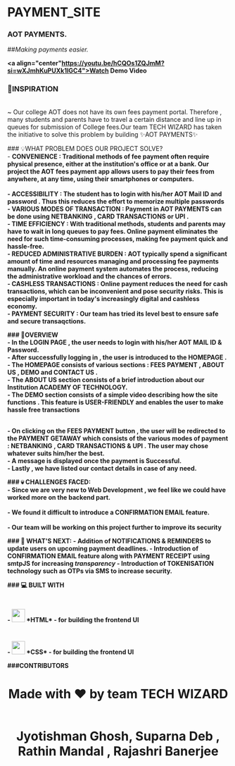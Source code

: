 # PAYMENT_SITE

### AOT PAYMENTS.

##<i>Making payments easier.</i>

<a align="center" href="###"></a>
  <b><a align="center"https://youtu.be/hCQOs1ZQJmM?si=wXJmhKuPUXk1IGC4">Watch Demo Video</a></b>

### 💭INSPIRATION
<br>~ Our college AOT does not have its own fees payment portal. Therefore , many students and parents have to travel a certain distance and line up in queues for submission of College fees.Our team TECH WIZARD has taken the initiative to solve this problem by building ✨AOT PAYMENTS✨</br>
<p>
  
</p>
<p>### 💡WHAT PROBLEM DOES OUR PROJECT SOLVE?
<br>- <b>CONVENIENCE<b> : Traditional methods of fee payment often require physical presence, either at the institution's office or at a bank. Our project the AOT  fees payment app allows users to pay their fees from anywhere, at any time, using their smartphones or computers.</br>
<br>- ACCESSIBILITY :     The student has to login with his/her AOT Mail ID and password . Thus this reduces the effort to memorize multiple passwords
<br>- VARIOUS MODES OF TRANSACTION : Payment in AOT PAYMENTS can be done using NETBANKING , CARD TRANSACTIONS or  UPI .
<br>- TIME EFFICIENCY : With traditional methods, students and parents may have to wait in long queues to pay fees. Online payment eliminates the need for such time-consuming processes, making fee payment quick and hassle-free.
<br>- REDUCED ADMINISTRATIVE BURDEN : AOT typically spend a significant amount of time and resources managing and processing fee payments manually. An online payment system automates the process, reducing the administrative workload and the chances of errors.
<br>-  CASHLESS TRANSACTIONS : Online payment reduces the need for cash transactions, which can be inconvenient and pose security risks. This is especially important in today's increasingly digital and cashless economy.
<br>- PAYMENT SECURITY : Our team has tried its level best to ensure safe and secure transaqctions.</p>

  <p>### 🙌OVERVIEW
<br>- In the LOGIN PAGE , the user needs to login with his/her AOT MAIL ID & Password.
<br>- After successfully logging in , the user is introduced to the HOMEPAGE . 
<br>- The HOMEPAGE consists of various sections :  FEES PAYMENT , ABOUT US , DEMO and CONTACT US .
<br>- The ABOUT US section consists of a brief introduction about our Institution ACADEMY OF TECHNOLOGY.
<br>- The DEMO section consists of a simple video describing how the site functions . This feature is USER-FRIENDLY and enables the user to make hassle free transactions

<br>-  On clicking on the FEES PAYMENT button , the user will be redirected to the PAYMENT GETAWAY which consists of the various modes of payment : NETBANKING , CARD TRANSACTIONS & UPI . The user may chose whatever suits him/her the best.
<br>-  A message is displayed once the payment is Successful.
<br>-  Lastly , we have listed our contact details in case of any need.

  </p>
<p>### 💀 CHALLENGES FACED:
 <br> - Since we are very new to Web Development , we feel like we could have worked more on the backend part.</br>
  <br>  - We found it difficult to introduce a CONFIRMATION EMAIL feature.</br>
   <br> - Our team will be working on this project further to improve its security</br>
 
</p>

<p>### 🔮 WHAT'S NEXT:
- Addition of NOTIFICATIONS & REMINDERS to update users on upcoming payment deadlines.
- Introduction of CONFIRMATION EMAIL feature along with PAYMENT RECEIPT using smtpJS for increasing <i>transparency</i>
- Introduction of TOKENISATION technology such as OTPs via SMS to increase security.</p>

<p>### 💻 BUILT WITH 
<br>- <img src = "https://world-it.ro/images/logo_html.png" style="margin-top: 40px" height=30px width=30px > *HTML* - for building the frontend UI <br>
- <img src = "https://www.logolynx.com/images/logolynx/a6/a60635561d41eceb9cb2411cc7648b81.jpeg" style="margin-top: 40px" height=30px width=30px > *CSS* - for building the frontend UI <br>

###CONTRIBUTORS
<br>
<div>
<h1 align="center">
 <b>Made with ❤ by team TECH WIZARD

 <br>  Jyotishman Ghosh, Suparna Deb , Rathin Mandal , Rajashri Banerjee
